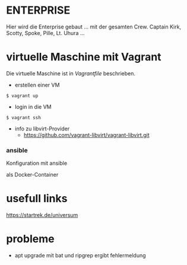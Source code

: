 # ENTERPRISE
Hier wird die Enterprise gebaut ...
mit der gesamten Crew. Captain Kirk, Scotty, Spoke, Pille, Lt. Uhura ...

#  virtuelle Maschine mit Vagrant
Die virtuelle Maschine ist in _*Vagrantfile*_ beschrieben.

- erstellen einer VM
```
$ vagrant up
```
- login in die VM
```
$ vagrant ssh
```
- info zu libvirt-Provider
  - https://github.com/vagrant-libvirt/vagrant-libvirt.git

###  ansible
Konfiguration mit ansible

als Docker-Container


# usefull links
https://startrek.de/universum

# probleme
* apt upgrade mit bat und ripgrep ergibt fehlermeldung
